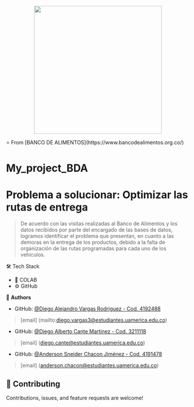 <p align="Center" ><img src="https://images.app.goo.gl/L7nRGbeAbLeUkXP57" height="350px" width ="350px"></p>
⭐️ From [BANCO DE ALIMENTOS](https://www.bancodealimentos.org.co/)

# My_project_BDA

<a name="readme-top"></a>

# Problema a solucionar: Optimizar las rutas de entrega

> De acuerdo con las visitas realizadas al Banco de Alimentos y los datos recibidos por parte del encargado de las bases de datos, logramos identificar el problema que presentan, en cuanto a las demoras en la entrega de los productos, debido a la falta de organización de las rutas programadas para cada uno de los vehículos.

🛠  Tech Stack
- 💼  COLAB
- ⚙️  GitHub

👤 **Authors**

- GitHub: [@Diego Alejandro Vargas Rodriguez - Cod. 4192488](diego.vargas3@estudiantes.uamerica.edu.co)
> [email] (mailto:diego.vargas3@estudiantes.uamerica.edu.co)

- GitHub: [@Diego Alberto Cante Martinez - Cod. 3211118](diego.cante@estudiantes.uamerica.edu.co)
> [email] (diego.cante@estudiantes.uamerica.edu.co)

- GitHub: [@Anderson Sneider Chacon Jiménez - Cod. 4191478](anderson.chacon@estudiantes.uamerica.edu.co)
> [email] (anderson.chacon@estudiantes.uamerica.edu.co)


## 🤝 Contributing

Contributions, issues, and feature requests are welcome!

